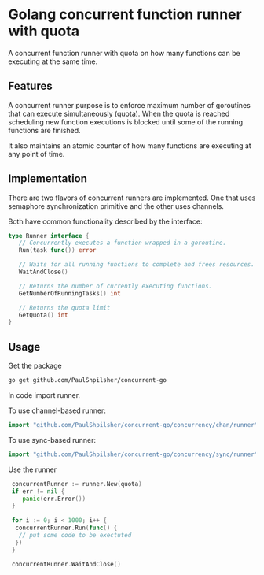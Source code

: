 # Golang concurrent function runner with quota

A concurrent function runner with quota on how many functions can be executing at the same time.

## Features

A concurrent runner purpose is to enforce maximum number of goroutines that can execute simultaneously (quota).  When the quota is reached scheduling new function executions is blocked until some of the running functions are finished.

It also maintains an atomic counter of how many functions are executing at any point of time.

## Implementation

There are two flavors of concurrent runners are implemented.  One that uses semaphore synchronization primitive and the other uses channels.

Both have common functionality described by the interface:

```go
type Runner interface {
   // Concurrently executes a function wrapped in a goroutine.
   Run(task func()) error

   // Waits for all running functions to complete and frees resources.
   WaitAndClose()

   // Returns the number of currently executing functions.
   GetNumberOfRunningTasks() int

   // Returns the quota limit
   GetQuota() int
}
```

## Usage

Get the package

```bash
go get github.com/PaulShpilsher/concurrent-go
```

In code import runner.

To use channel-based runner:

```go
import "github.com/PaulShpilsher/concurrent-go/concurrency/chan/runner"
```

To use sync-based runner:

```go
import "github.com/PaulShpilsher/concurrent-go/concurrency/sync/runner"
```

Use the runner

```go
 concurrentRunner := runner.New(quota)
 if err != nil {
    panic(err.Error())
 }
 
 for i := 0; i < 1000; i++ {
  concurrentRunner.Run(func() {
   // put some code to be exectuted
  })
 }

 concurrentRunner.WaitAndClose()
```

